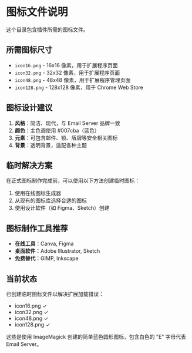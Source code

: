 # 图标文件说明

这个目录包含插件所需的图标文件。

## 所需图标尺寸

- `icon16.png` - 16x16 像素，用于扩展程序页面
- `icon32.png` - 32x32 像素，用于扩展程序页面
- `icon48.png` - 48x48 像素，用于扩展程序管理页面
- `icon128.png` - 128x128 像素，用于 Chrome Web Store

## 图标设计建议

1. **风格**：简洁、现代，与 Email Server 品牌一致
2. **颜色**：主色调使用 #007cba（蓝色）
3. **元素**：可包含邮件、锁、盾牌等安全相关图标
4. **背景**：透明背景，适配各种主题

## 临时解决方案

在正式图标制作完成前，可以使用以下方法创建临时图标：

1. 使用在线图标生成器
2. 从现有的图标库选择合适的图标
3. 使用设计软件（如 Figma、Sketch）创建

## 图标制作工具推荐

- **在线工具**：Canva, Figma
- **桌面软件**：Adobe Illustrator, Sketch
- **免费替代**：GIMP, Inkscape

## 当前状态

已创建临时图标文件以解决扩展加载错误：

- icon16.png ✓
- icon32.png ✓
- icon48.png ✓
- icon128.png ✓

这些是使用 ImageMagick 创建的简单蓝色圆形图标，包含白色的 "E" 字母代表 Email Server。
